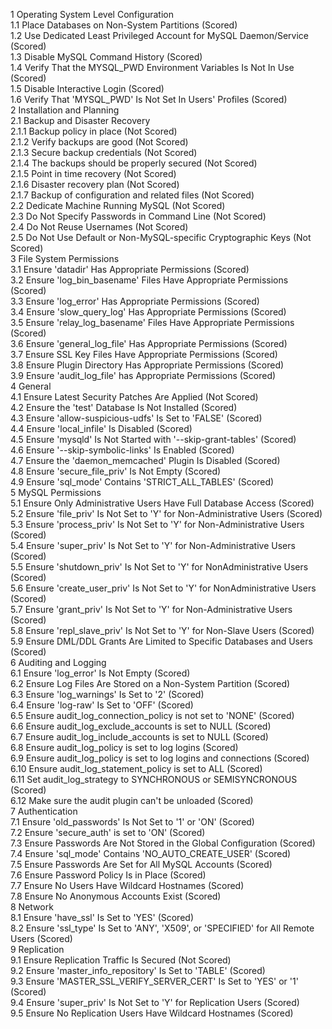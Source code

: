 1 Operating System Level Configuration  
1.1 Place Databases on Non-System Partitions (Scored)  
1.2 Use Dedicated Least Privileged Account for MySQL Daemon/Service (Scored)  
1.3 Disable MySQL Command History (Scored)  
1.4 Verify That the MYSQL_PWD Environment Variables Is Not In Use (Scored)  
1.5 Disable Interactive Login (Scored)  
1.6 Verify That 'MYSQL_PWD' Is Not Set In Users' Profiles (Scored)  
2 Installation and Planning  
2.1 Backup and Disaster Recovery  
2.1.1 Backup policy in place (Not Scored)  
2.1.2 Verify backups are good (Not Scored)  
2.1.3 Secure backup credentials (Not Scored)  
2.1.4 The backups should be properly secured (Not Scored)  
2.1.5 Point in time recovery (Not Scored)  
2.1.6 Disaster recovery plan (Not Scored)  
2.1.7 Backup of configuration and related files (Not Scored)  
2.2 Dedicate Machine Running MySQL (Not Scored)  
2.3 Do Not Specify Passwords in Command Line (Not Scored)  
2.4 Do Not Reuse Usernames (Not Scored)  
2.5 Do Not Use Default or Non-MySQL-specific Cryptographic Keys (Not Scored)  
3 File System Permissions  
3.1 Ensure 'datadir' Has Appropriate Permissions (Scored)  
3.2 Ensure 'log_bin_basename' Files Have Appropriate Permissions (Scored)  
3.3 Ensure 'log_error' Has Appropriate Permissions (Scored)  
3.4 Ensure 'slow_query_log' Has Appropriate Permissions (Scored)  
3.5 Ensure 'relay_log_basename' Files Have Appropriate Permissions (Scored)  
3.6 Ensure 'general_log_file' Has Appropriate Permissions (Scored)  
3.7 Ensure SSL Key Files Have Appropriate Permissions (Scored)  
3.8 Ensure Plugin Directory Has Appropriate Permissions (Scored)  
3.9 Ensure 'audit_log_file' has Appropriate Permissions (Scored)  
4 General  
4.1 Ensure Latest Security Patches Are Applied (Not Scored)  
4.2 Ensure the 'test' Database Is Not Installed (Scored)  
4.3 Ensure 'allow-suspicious-udfs' Is Set to 'FALSE' (Scored)  
4.4 Ensure 'local_infile' Is Disabled (Scored)  
4.5 Ensure 'mysqld' Is Not Started with '--skip-grant-tables' (Scored)  
4.6 Ensure '--skip-symbolic-links' Is Enabled (Scored)  
4.7 Ensure the 'daemon_memcached' Plugin Is Disabled (Scored)  
4.8 Ensure 'secure_file_priv' Is Not Empty (Scored)  
4.9 Ensure 'sql_mode' Contains 'STRICT_ALL_TABLES' (Scored)  
5 MySQL Permissions  
5.1 Ensure Only Administrative Users Have Full Database Access (Scored)  
5.2 Ensure 'file_priv' Is Not Set to 'Y' for Non-Administrative Users (Scored)  
5.3 Ensure 'process_priv' Is Not Set to 'Y' for Non-Administrative Users (Scored)  
5.4 Ensure 'super_priv' Is Not Set to 'Y' for Non-Administrative Users (Scored)  
5.5 Ensure 'shutdown_priv' Is Not Set to 'Y' for NonAdministrative Users (Scored)  
5.6 Ensure 'create_user_priv' Is Not Set to 'Y' for NonAdministrative Users (Scored)  
5.7 Ensure 'grant_priv' Is Not Set to 'Y' for Non-Administrative Users (Scored)  
5.8 Ensure 'repl_slave_priv' Is Not Set to 'Y' for Non-Slave Users (Scored)  
5.9 Ensure DML/DDL Grants Are Limited to Specific Databases and Users (Scored)  
6 Auditing and Logging  
6.1 Ensure 'log_error' Is Not Empty (Scored)  
6.2 Ensure Log Files Are Stored on a Non-System Partition (Scored)  
6.3 Ensure 'log_warnings' Is Set to '2' (Scored)  
6.4 Ensure 'log-raw' Is Set to 'OFF' (Scored)  
6.5 Ensure audit_log_connection_policy is not set to 'NONE' (Scored)  
6.6 Ensure audit_log_exclude_accounts is set to NULL (Scored)  
6.7 Ensure audit_log_include_accounts is set to NULL (Scored)  
6.8 Ensure audit_log_policy is set to log logins (Scored)  
6.9 Ensure audit_log_policy is set to log logins and connections (Scored)  
6.10 Ensure audit_log_statement_policy is set to ALL (Scored)  
6.11 Set audit_log_strategy to SYNCHRONOUS or SEMISYNCRONOUS (Scored)  
6.12 Make sure the audit plugin can't be unloaded (Scored)  
7 Authentication  
7.1 Ensure 'old_passwords' Is Not Set to '1' or 'ON' (Scored)  
7.2 Ensure 'secure_auth' is set to 'ON' (Scored)  
7.3 Ensure Passwords Are Not Stored in the Global Configuration (Scored)  
7.4 Ensure 'sql_mode' Contains 'NO_AUTO_CREATE_USER' (Scored)  
7.5 Ensure Passwords Are Set for All MySQL Accounts (Scored)  
7.6 Ensure Password Policy Is in Place (Scored)  
7.7 Ensure No Users Have Wildcard Hostnames (Scored)  
7.8 Ensure No Anonymous Accounts Exist (Scored)  
8 Network  
8.1 Ensure 'have_ssl' Is Set to 'YES' (Scored)  
8.2 Ensure 'ssl_type' Is Set to 'ANY', 'X509', or 'SPECIFIED' for All Remote Users (Scored)  
9 Replication  
9.1 Ensure Replication Traffic Is Secured (Not Scored)  
9.2 Ensure 'master_info_repository' Is Set to 'TABLE' (Scored)  
9.3 Ensure 'MASTER_SSL_VERIFY_SERVER_CERT' Is Set to 'YES' or '1' (Scored)  
9.4 Ensure 'super_priv' Is Not Set to 'Y' for Replication Users (Scored)  
9.5 Ensure No Replication Users Have Wildcard Hostnames (Scored)  